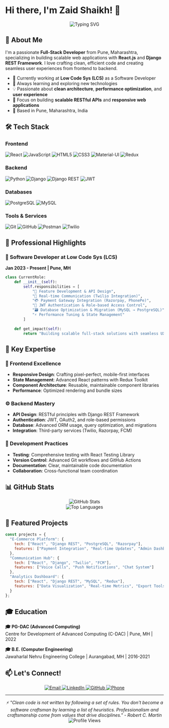 # Hi there, I'm Zaid Shaikh! 👋

<div align="center">
  <img src="https://readme-typing-svg.herokuapp.com?font=Fira+Code&pause=1000&color=2196F3&center=true&vCenter=true&width=435&lines=Full-Stack+Developer;React+%26+Django+Specialist;API+Architecture+Expert;Clean+Code+Enthusiast" alt="Typing SVG" />
</div>

## 🚀 About Me

I'm a passionate **Full-Stack Developer** from Pune, Maharashtra, specializing in building scalable web applications with **React.js** and **Django REST Framework**. I love crafting clean, efficient code and creating seamless user experiences from frontend to backend.

- 🔭 Currently working at **Low Code Sys (LCS)** as a Software Developer
- 🌱 Always learning and exploring new technologies
- 💡 Passionate about **clean architecture**, **performance optimization**, and **user experience**
- 🎯 Focus on building **scalable RESTful APIs** and **responsive web applications**
- 📍 Based in Pune, Maharashtra, India

## 🛠️ Tech Stack

### Frontend
![React](https://img.shields.io/badge/React-20232A?style=for-the-badge&logo=react&logoColor=61DAFB)
![JavaScript](https://img.shields.io/badge/JavaScript-F7DF1E?style=for-the-badge&logo=javascript&logoColor=black)
![HTML5](https://img.shields.io/badge/HTML5-E34F26?style=for-the-badge&logo=html5&logoColor=white)
![CSS3](https://img.shields.io/badge/CSS3-1572B6?style=for-the-badge&logo=css3&logoColor=white)
![Material-UI](https://img.shields.io/badge/Material--UI-0081CB?style=for-the-badge&logo=material-ui&logoColor=white)
![Redux](https://img.shields.io/badge/Redux-593D88?style=for-the-badge&logo=redux&logoColor=white)

### Backend
![Python](https://img.shields.io/badge/Python-3776AB?style=for-the-badge&logo=python&logoColor=white)
![Django](https://img.shields.io/badge/Django-092E20?style=for-the-badge&logo=django&logoColor=white)
![Django REST](https://img.shields.io/badge/DJANGO-REST-ff1709?style=for-the-badge&logo=django&logoColor=white&color=ff1709&labelColor=gray)
![JWT](https://img.shields.io/badge/JWT-black?style=for-the-badge&logo=JSON%20web%20tokens)

### Databases
![PostgreSQL](https://img.shields.io/badge/PostgreSQL-316192?style=for-the-badge&logo=postgresql&logoColor=white)
![MySQL](https://img.shields.io/badge/MySQL-00000F?style=for-the-badge&logo=mysql&logoColor=white)

### Tools & Services
![Git](https://img.shields.io/badge/GIT-E44C30?style=for-the-badge&logo=git&logoColor=white)
![GitHub](https://img.shields.io/badge/GitHub-100000?style=for-the-badge&logo=github&logoColor=white)
![Postman](https://img.shields.io/badge/Postman-FF6C37?style=for-the-badge&logo=postman&logoColor=white)
![Twilio](https://img.shields.io/badge/Twilio-F22F46?style=for-the-badge&logo=Twilio&logoColor=white)

## 💼 Professional Highlights

### 🏢 Software Developer at Low Code Sys (LCS)
**Jan 2023 - Present | Pune, MH**

```python
class CurrentRole:
    def __init__(self):
        self.responsibilities = [
            "🔧 Feature Development & API Design",
            "📱 Real-time Communication (Twilio Integration)",
            "💳 Payment Gateway Integration (Razorpay, PhonePe)",
            "🔐 JWT Authentication & Role-based Access Control",
            "🗃️ Database Optimization & Migration (MySQL → PostgreSQL)",
            "⚡ Performance Tuning & State Management"
        ]
    
    def get_impact(self):
        return "Building scalable full-stack solutions with seamless UX/UI"
```

## 🎯 Key Expertise

### 🎨 Frontend Excellence
- **Responsive Design**: Crafting pixel-perfect, mobile-first interfaces
- **State Management**: Advanced React patterns with Redux Toolkit
- **Component Architecture**: Reusable, maintainable component libraries
- **Performance**: Optimized rendering and bundle sizes

### ⚙️ Backend Mastery
- **API Design**: RESTful principles with Django REST Framework
- **Authentication**: JWT, OAuth2, and role-based permissions
- **Database**: Advanced ORM usage, query optimization, and migrations
- **Integration**: Third-party services (Twilio, Razorpay, FCM)

### 🔧 Development Practices
- **Testing**: Comprehensive testing with React Testing Library
- **Version Control**: Advanced Git workflows and GitHub Actions
- **Documentation**: Clear, maintainable code documentation
- **Collaboration**: Cross-functional team coordination

## 📊 GitHub Stats

<div align="center">
  <img src="https://github-readme-stats.vercel.app/api?username=ZAIDSK28&show_icons=true&theme=radical&hide_border=true&count_private=true" alt="GitHub Stats" />
</div>

<div align="center">
  <img src="https://github-readme-stats.vercel.app/api/top-langs/?username=ZAIDSK28&layout=compact&theme=radical&hide_border=true" alt="Top Languages" />
</div>

## 🌟 Featured Projects

```javascript
const projects = {
  "E-Commerce Platform": {
    tech: ["React", "Django REST", "PostgreSQL", "Razorpay"],
    features: ["Payment Integration", "Real-time Updates", "Admin Dashboard"]
  },
  "Communication Hub": {
    tech: ["React", "Django", "Twilio", "FCM"],
    features: ["Voice Calls", "Push Notifications", "Chat System"]
  },
  "Analytics Dashboard": {
    tech: ["React", "Django REST", "MySQL", "Redux"],
    features: ["Data Visualization", "Real-time Metrics", "Export Tools"]
  }
};
```

## 🎓 Education

**🎓 PG-DAC (Advanced Computing)**  
Centre for Development of Advanced Computing (C-DAC) | Pune, MH | 2022

**🎓 B.E. (Computer Engineering)**  
Jawaharlal Nehru Engineering College | Aurangabad, MH | 2016-2021

## 📫 Let's Connect!

<div align="center">
  <a href="mailto:zackyshaikh99@gmail.com">
    <img src="https://img.shields.io/badge/Email-D14836?style=for-the-badge&logo=gmail&logoColor=white" alt="Email" />
  </a>
  <a href="https://linkedin.com/in/zaid">
    <img src="https://img.shields.io/badge/LinkedIn-0077B5?style=for-the-badge&logo=linkedin&logoColor=white" alt="LinkedIn" />
  </a>
  <a href="https://github.com/zaid">
    <img src="https://img.shields.io/badge/GitHub-100000?style=for-the-badge&logo=github&logoColor=white" alt="GitHub" />
  </a>
  <a href="tel:+918623905220">
    <img src="https://img.shields.io/badge/Phone-25D366?style=for-the-badge&logo=whatsapp&logoColor=white" alt="Phone" />
  </a>
</div>

---

<div align="center">
  <i>⚡ "Clean code is not written by following a set of rules. You don't become a software craftsman by learning a list of heuristics. Professionalism and craftsmanship come from values that drive disciplines." - Robert C. Martin</i>
</div>

<div align="center">
  <img src="https://komarev.com/ghpvc/?username=ZAIDSK28&color=blueviolet&style=flat-square&label=Profile+Views" alt="Profile Views" />
</div>
